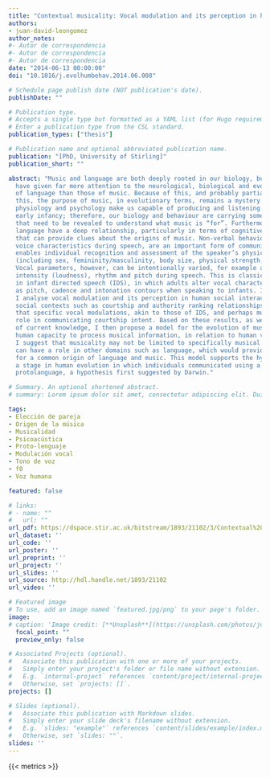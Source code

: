```yaml
---
title: "Contextual musicality: Vocal modulation and its perception in human social interactions"
authors:
- juan-david-leongomez
author_notes:
#- Autor de correspondencia
#- Autor de correspondencia
#- Autor de correspondencia
date: "2014-06-13 00:00:00"
doi: "10.1016/j.evolhumbehav.2014.06.008"

# Schedule page publish date (NOT publication's date).
publishDate: ""

# Publication type.
# Accepts a single type but formatted as a YAML list (for Hugo requirements).
# Enter a publication type from the CSL standard.
publication_types: ["thesis"]

# Publication name and optional abbreviated publication name.
publication: "[PhD, University of Stirling]"
publication_short: ""

abstract: "Music and language are both deeply rooted in our biology, but scientists
  have given far more attention to the neurological, biological and evolutionary roots
  of language than those of music. Because of this, and probably partially due to
  this, the purpose of music, in evolutionary terms, remains a mystery. Our brain,
  physiology and psychology make us capable of producing and listening to music since
  early infancy; therefore, our biology and behaviour are carrying some of the clues
  that need to be revealed to understand what music is “for”. Furthermore, music and
  language have a deep relationship, particularly in terms of cognitive processing,
  that can provide clues about the origins of music. Non-verbal behaviours, including
  voice characteristics during speech, are an important form of communication that
  enables individual recognition and assessment of the speaker’s physical characteristics
  (including sex, femininity/masculinity, body size, physical strength, and attractiveness).
  Vocal parameters, however, can be intentionally varied, for example altering the
  intensity (loudness), rhythm and pitch during speech. This is classically demonstrated
  in infant directed speech (IDS), in which adults alter vocal characteristics such
  as pitch, cadence and intonation contours when speaking to infants. In this thesis,
  I analyse vocal modulation and its perception in human social interaction, in different
  social contexts such as courtship and authority ranking relationships. Results show
  that specific vocal modulations, akin to those of IDS, and perhaps music, play a
  role in communicating courtship intent. Based on these results, as well the body
  of current knowledge, I then propose a model for the evolution of musicality, the
  human capacity to process musical information, in relation to human vocal communication.
  I suggest that musicality may not be limited to specifically musical contexts, and
  can have a role in other domains such as language, which would provide further support
  for a common origin of language and music. This model supports the hypothesis of
  a stage in human evolution in which individuals communicated using a music-like
  protolanguage, a hypothesis first suggested by Darwin."

# Summary. An optional shortened abstract.
# summary: Lorem ipsum dolor sit amet, consectetur adipiscing elit. Duis posuere tellus ac convallis placerat.

tags:
- Elección de pareja
- Origen de la música
- Musicalidad
- Psicoacústica
- Proto-lenguaje
- Modulación vocal
- Tono de voz
- f0
- Voz humana

featured: false

# links:
# - name: ""
#   url: ""
url_pdf: https://dspace.stir.ac.uk/bitstream/1893/21102/3/Contextual%20Musicality_Juan%20David%20Leongomez.pdf
url_dataset: ''
url_code: ''
url_poster: ''
url_preprint: ''
url_project: ''
url_slides: ''
url_source: http://hdl.handle.net/1893/21102
url_video: ''

# Featured image
# To use, add an image named `featured.jpg/png` to your page's folder. 
image:
# caption: 'Image credit: [**Unsplash**](https://unsplash.com/photos/jdD8gXaTZsc)'
  focal_point: ""
  preview_only: false

# Associated Projects (optional).
#   Associate this publication with one or more of your projects.
#   Simply enter your project's folder or file name without extension.
#   E.g. `internal-project` references `content/project/internal-project/index.md`.
#   Otherwise, set `projects: []`.
projects: []

# Slides (optional).
#   Associate this publication with Markdown slides.
#   Simply enter your slide deck's filename without extension.
#   E.g. `slides: "example"` references `content/slides/example/index.md`.
#   Otherwise, set `slides: ""`.
slides: ''
---
```

{{< metrics >}}

